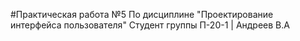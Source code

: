 #Практическая работа №5
По дисциплине "Проектирование интерфейса пользователя" 
Студент группы П-20-1 | Андреев В.А
